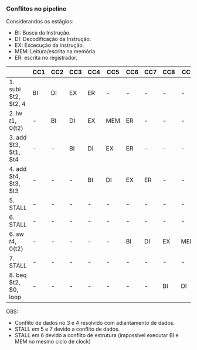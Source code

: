 ### Conflitos no pipeline

Considerandos os estágios:
* BI: Busca da Instrução.
* DI: Decodificação da Instrução.
* EX: Excecução da instrução.
* MEM: Leitura/escrita na memória.
* ER: escrita no registrador.

|                      | CC1 | CC2 | CC3 | CC4 | CC5 | CC6 | CC7 | CC8 | CC9 | CC10|
|----------------------|-----|-----|-----|-----|-----|-----|-----|-----|-----|-----|
|1. subi $t2, $t2, 4   |  BI |  DI |  EX | ER  |  -  |  -  |  -  |  -  |  -  |  -  |
|2. lw   $t1, 0($t2)   |  -  |  BI |  DI | EX  | MEM | ER  |  -  |  -  |  -  |  -  |
|3. add  $t3, $t1, $t4 |  -  |  -  |  BI | DI  | EX  | ER  |  -  |  -  |  -  |  -  |
|4. add  $t4, $t3, $t3 |  -  |  -  |  -  | BI  | DI  | EX  | ER  |  -  |  -  |  -  |
|5. STALL              |  -  |  -  |  -  |  -  |  -  |  -  |  -  |  -  |  -  |  -  |
|6. STALL              |  -  |  -  |  -  |  -  |  -  |  -  |  -  |  -  |  -  |  -  |
|6. sw   $t4, 0($t2)   |  -  |  -  |  -  |  -  |  -  | BI  | DI  | EX  | MEM |  -  |
|7. STALL              |  -  |  -  |  -  |  -  |  -  |  -  |  -  |  -  |  -  |  -  |
|8. beq  $t2, $0, loop |  -  |  -  |  -  |  -  |  -  |  -  |  -  | BI  | DI  | EX  |

OBS: 
* Conflito de dados no 3 e 4 resolvido com adiantamento de dados.
* STALL em 5 e 7 devido a conflito de dados.
* STALL em 6 devido a conflito de estrutura (impossivel executar BI e MEM no mesmo ciclo de clock)
